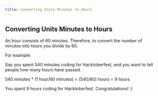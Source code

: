 ```yaml
---
title: Converting Units Minutes to Hours		
---
```


## Converting Units Minutes to Hours

An hour consists of 60 minutes. Therefore, to convert the number of minutes into hours you divide by 60.

For example:

Say you spent 540 minutes coding for Hacktoberfest, and you want to tell people how many hours have passed. 

540 minutes * (1 hour/60 minutes) = (540/60) hours = 9 hours

You spent 9 hours coding for Hacktoberfest. Congratulations! :)
